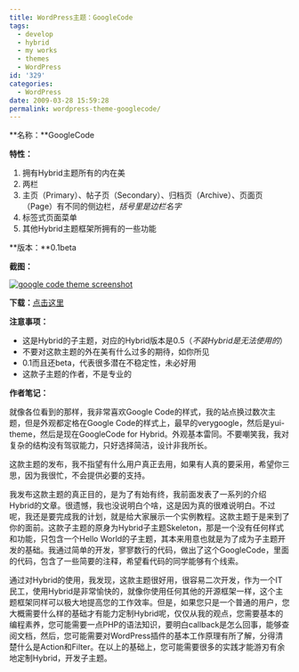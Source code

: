 ```yaml
---
title: WordPress主题：GoogleCode
tags:
  - develop
  - hybrid
  - my works
  - themes
  - WordPress
id: '329'
categories:
  - WordPress
date: 2009-03-28 15:59:28
permalink: wordpress-theme-googlecode/
---
```


**名称：**GoogleCode

**特性：**

1.  拥有Hybrid主题所有的内在美
2.  两栏
3.  主页（Primary）、帖子页（Secondary）、归档页（Archive）、页面页（Page）有不同的侧边栏，_括号里是边栏名字_
4.  标签式页面菜单
5.  其他Hybrid主题框架所拥有的一些功能

**版本：**0.1beta
<!-- more -->
**截图：**

[![google code theme screenshot](http://lh4.ggpht.com/_QYicOeu89Bk/Sc3Jgxdr32I/AAAAAAAABSI/Cg5n6YXjjs0/s400/screenshot.png)](http://picasaweb.google.com/lh/photo/v0gBwkHIAdlE0zMeFdD9kg?feat=embedwebsite)

**下载：**[点击这里](http://verygoogle.googlecode.com/files/googlecode-0.1beta.zip)

**注意事项：**

*   这是Hybrid的子主题，对应的Hybrid版本是0.5（_不装Hybrid是无法使用的_）
*   不要对这款主题的外在美有什么过多的期待，如你所见
*   0.1而且还beta，代表很多潜在不稳定性，未必好用
*   这款子主题的作者，不是专业的

**作者笔记：**

就像各位看到的那样，我非常喜欢Google Code的样式，我的站点换过数次主题，但是外观都定格在Google Code的样式上，最早的verygoogle，然后是yui-theme，然后是现在GoogleCode for Hybrid。外观基本雷同。不要嘲笑我，我对复杂的结构没有驾驭能力，只好选择简洁，设计非我所长。

这款主题的发布，我不指望有什么用户真正去用，如果有人真的要采用，希望你三思，因为我很忙，不会提供必要的支持。

我发布这款主题的真正目的，是为了有始有终，我前面发表了一系列的介绍Hybrid的文章。很遗憾，我也没说明白个啥，这是因为真的很难说明白。不过呢，我还是要完成我的计划，就是给大家展示一个实例教程。这款主题于是来到了你的面前。这款子主题的原身为Hybrid子主题Skeleton，那是一个没有任何样式和功能，只包含一个Hello World的子主题，其本来用意也就是为了成为子主题开发的基础。我通过简单的开发，寥寥数行的代码，做出了这个GoogleCode，里面的代码，包含了一些简要的注释，希望看代码的同学能够有个线索。

通过对Hybrid的使用，我发现，这款主题很好用，很容易二次开发，作为一个IT民工，使用Hybrid是非常愉快的，就像你使用任何其他的开源框架一样，这个主题框架同样可以极大地提高您的工作效率。但是，如果您只是一个普通的用户，您大概需要什么样的基础才有能力定制Hybrid呢，仅仅从我的观点，您需要基本的编程素养，您可能需要一点PHP的语法知识，要明白callback是怎么回事，能够查阅文档，然后，您可能需要对WordPress插件的基本工作原理有所了解，分得清楚什么是Action和Filter。在以上的基础上，您可能需要很多的实践才能游刃有余地定制Hybrid，开发子主题。